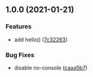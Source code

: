 ## 1.0.0 (2021-01-21)


### Features

* add hello() ([7c32263](https://github.com/maxqy/config-template/commit/7c32263b8e8278b8992f4692708400f820a034dc))


### Bug Fixes

* disable no-console ([caaa5b7](https://github.com/maxqy/config-template/commit/caaa5b7a02c0269bbca6582d2f56fd75626907f5))
